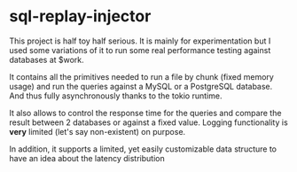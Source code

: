 # sql-replay-injector

This project is half toy half serious.
It is mainly for experimentation but I used some variations of it to run some real performance testing against databases at $work.

It contains all the primitives needed to run a file by chunk (fixed memory usage) and run the queries against a MySQL or a PostgreSQL database. And thus fully asynchronously thanks to the tokio runtime.

It also allows to control the response time for the queries and compare the result between 2 databases or against a fixed value. Logging functionality is **very** limited (let's say non-existent) on purpose.

In addition, it supports a limited, yet easily customizable data structure to have an idea about the latency distribution